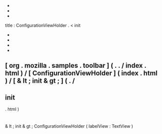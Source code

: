 -
-
-
title
:
ConfigurationViewHolder
.
<
init
>
-
-
-
-
[
org
.
mozilla
.
samples
.
toolbar
]
(
.
.
/
index
.
html
)
/
[
ConfigurationViewHolder
]
(
index
.
html
)
/
[
&
lt
;
init
&
gt
;
]
(
.
/
-
init
-
.
html
)
#
&
lt
;
init
&
gt
;
ConfigurationViewHolder
(
labelView
:
TextView
)
